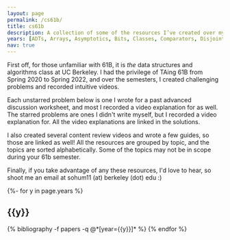 ```yaml
---
layout: page
permalink: /cs61b/
title: cs61b
description: A collection of some of the resources I’ve created over my time teaching CS 61B.
years: [ADTs, Arrays, Asymptotics, Bits, Classes, Comparators, Disjoint Sets, Dynamic Method Selection, Graphs, Hashing, Heaps, Iterators, LLRBs, Linked Lists, MSTs, Shortest Paths, Sorting, Trees, Tries]
nav: true
---
```

First off, for those unfamiliar with 61B, it is *the* data structures and algorithms class at UC Berkeley. I had the privilege of TAing 61B from Spring 2020 to Spring 2022, and over the semesters, I created challenging problems and recorded intuitive videos.

Each unstarred problem below is one I wrote for a past advanced discussion worksheet, and most I recorded a video explanation for as well. The starred problems are ones I didn't write myself, but I recorded a video explanation for. All the video explanations are linked in the solutions.

I also created several content review videos and wrote a few guides, so those are linked as well! All the resources are grouped by topic, and the topics are sorted alphabetically. Some of the topics may not be in scope during your 61b semester.

Finally, if you take advantage of any these resources, I'd love to hear, so shoot me an email at sohum11 (at) berkeley (dot) edu :)

<!-- _pages/publications.md -->
<div class="publications">

{%- for y in page.years %}
  <h2 class="year">{{y}}</h2>
  {% bibliography -f papers -q @*[year={{y}}]* %}
{% endfor %}

</div>
